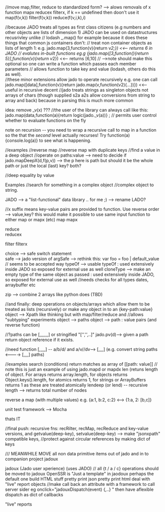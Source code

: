 //move map,filter, reduce to standardized form?  --> alows removals of x function mapx reducex filterx, if k == undefined then doon't use it 
map(f(v,k))
filter(f(v,k))
reduce(f(v,i,k),i)


//because JADO treats all types as first class citizens (e.g numbers and other objects are lists of dimension 1) JADO can be used on datastructures recusrivley unlike
// lodash _.map() for example because it does these things that common js containers don't:
// treat non container objects as lists of length 1:  e.g. jado.map(3,function(v){return v*2;}) <<-- returns 6 in JADO
// evalutes in-built functions  eg.g  (jado.map([3,function(){return 5}],function(v){return v*2}) <<-- returns [6,10]
//    -->note should make this optional so one can write a function which passes each member parameters
// allows function to take key and value (lodash, others do this as well).  
//these minor extensions allow jado to operate recursively  e.g. one can call jado.map([data],function(v){return jado.map(v,function(v2){...})})  <<-- useful in recursive decent
//jado treats strings as singleton objects not arrays of chars (though supplied s2a a2s allow conversions from string to array and back) because in parsing this is much more common

idea: remove _v(x)  ??? //the user of the library can always call like this:
jado.map(data,function(a){return logic(jado._v(a))}  ; // permits user control whether to evaluate functions on the fly
    
note on recursion -- you need to wrap a recursive call to map in a function so the that the *second* level actually recurses!  Try function(a){console.log(a)} to see what is happening.

//examples
//reverse map
//reverse map with duplicate keys
//find a value in a deep object
//operate on paths:value  --> need to decide if jado.mapDeepX(d,f(p,v)) --> the p here is path but should it be the whole path or just the local (last) key?  both?

//deep equality by value

Examples
//search for something in a complex object
//complex object to string.


JADO --> a "list-functional" data library .. for me ;)  --> rename LADO?

//x suffix means key-value pairs are provided to function.  Use reverse order --> value,key?  this would make it possible to use same input function to either map or mapx (etc)
map
mapx

reduce     
reducex

filter
filterx     

choice      --> safe switch statement  
safe        --> jado version of argSafe  --> rethink this: var foo = foo | default_value  // seems to be accepted way
typeOf      --> usable typeOf : used extensively inside JADO so exposed for external use as well
cloneType   --> make an empty type of the same object as passed : used extensively inside JADO, so exposed for external use as well //needs checks for all types dates, arraybuffer etc

zip  --> combine 2 arrays like python does  (TBD)

//and finally:  deep operations on objects/arrays which allow them to be treated as lists (recursively) or make any object in to an {key-path:value} object --> Xpath like thinking but with map/filter/reduce and
//allows "subtyping" experiments
object --> paths
object --> path : value pairs  (and reverse function)

//?paths can be [,,,,,,,] or stringified "['','',..]"
jado.pv(d)--> given a path return object reference if it exists.  

//need function [,,,,,] -- a/b/d/  and a/v//dv--> [,,,,]  (e.g. convert string paths <----> [,,,,] paths)

//examples
search (conditions) return matches as array of [[path: value]] // note this is just an example of using jado.mapd or mapdx 
len  (retuns length of object.  For arrays returns array.length, for objects returns Object.keys().length, for atomics returns 1, for strings or ArrayBuffers returns 1 as these are treated atomically
lendeep (or lend) -- recursive length --> returns total number of nodes

reverse a map (with multiple values)  e.g. {a:1, b:2, c:2} <--> {1:a, 2: [b,c]}

unit test framework --> Mocha

thats IT

//final push: recursive fns: recRilter, recMap, recReduce and key-value versions, and getvalue(deep-key), setvalue(deep-key) --> make "jsonxpath" compatible keys, 
//protect against circular references by making dict of keys


/// MEANWHILE  MOVE all non data primitive items out of jado and in to companion project jadoux 

jadoux (Jado user xperience) (uses JADO)  // all {t / a / c} operations should be moved to jadoux  OpenSSR is "Just a template" in jaodoux perhaps the default one
build HTML stuff
pretty print json
pretty print html
deal with "live" report objects  //make call back an attribute with a framework to call server sider eg onclick="jadouxDispatch(event) {,..} "  then have aflexible dispatch as dict of callbacks

"live" reports


